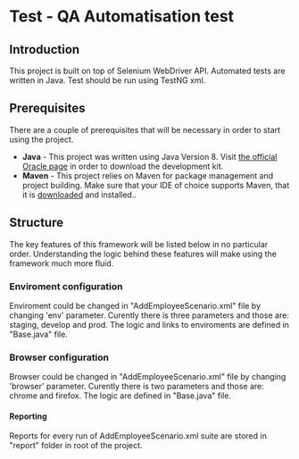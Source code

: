
# Test - QA Automatisation test 


## Introduction

This project is built on top of Selenium WebDriver API. Automated tests are written in Java. Test should be run using TestNG xml.



## Prerequisites

There are a couple of  prerequisites that will be necessary in order to start using the project.

* **Java** - This project was written using Java Version 8. Visit [the official Oracle page](https://www.oracle.com/technetwork/java/javase/downloads/jdk12-downloads-5295953.html) in order to download the development kit.
* **Maven** - This project relies on Maven for package management and project building. Make sure that your IDE of choice supports Maven, that it is [downloaded](https://maven.apache.org/) and installed..



## Structure

The key features of this framework will be listed below in no particular order. Understanding the logic behind these features will make using the framework much more fluid.



### Enviroment configuration

Enviroment could be changed in "AddEmployeeScenario.xml" file by changing 'env' parameter. Curently there is three parameters and those are: staging, develop and prod. The logic and links to enviroments are defined in "Base.java" file.



### Browser configuration

Browser could be changed in "AddEmployeeScenario.xml" file by changing 'browser' parameter. Curently there is two parameters and those are: chrome and firefox. The logic are defined in "Base.java" file.


#### Reporting

Reports for every run of AddEmployeeScenario.xml suite are stored in "report" folder in root of the project. 


